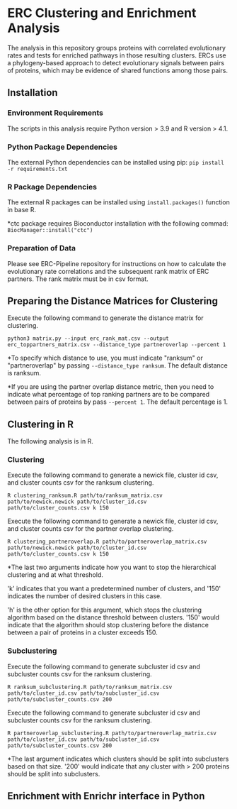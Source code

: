 # ERC Clustering and Enrichment Analysis

The analysis in this repository groups proteins with correlated evolutionary rates and tests for enriched pathways in those resulting clusters. 
ERCs use a phylogeny-based approach to detect evolutionary signals between pairs of proteins, which may be evidence of shared functions among those pairs.

## Installation

### Environment Requirements

The scripts in this analysis require Python version > 3.9 and R version > 4.1.

### Python Package Dependencies
The external Python dependencies can be installed using pip:
`pip install -r requirements.txt`

### R Package Dependencies
The external R packages can be installed using `install.packages()` function in base R.

*ctc package requires Bioconductor installation with the following commad: `BiocManager::install("ctc")`

### Preparation of Data
Please see ERC-Pipeline repository for instructions on how to calculate the evolutionary rate correlations and the subsequent rank matrix of ERC partners. 
The rank matrix must be in csv format. 

## Preparing the Distance Matrices for Clustering
Execute the following command to generate the distance matrix for clustering.

`python3 matrix.py --input erc_rank_mat.csv --output erc_toppartners_matrix.csv --distance_type partneroverlap --percent 1`

*To specify which distance to use, you must indicate "ranksum" or "partneroverlap" by passing `--distance_type ranksum`. The default distance is ranksum.

*If you are using the partner overlap distance metric, then you need to indicate what percentage of top ranking partners are to be compared between pairs of proteins by pass `--percent 1`. The default percentage is 1.

## Clustering in R
The following analysis is in R.

### Clustering
Execute the following command to generate a newick file, cluster id csv, and cluster counts csv for the ranksum clustering.

`R clustering_ranksum.R path/to/ranksum_matrix.csv path/to/newick.newick path/to/cluster_id.csv path/to/cluster_counts.csv k 150`

Execute the following command to generate a newick file, cluster id csv, and cluster counts csv for the partner overlap clustering.

`R clustering_partneroverlap.R path/to/partneroverlap_matrix.csv path/to/newick.newick path/to/cluster_id.csv path/to/cluster_counts.csv k 150`

*The last two arguments indicate how you want to stop the hierarchical clustering and at what threshold. 

'k' indicates that you want a predetermined number of clusters, and '150' indicates the number of desired clusters in this case. 

'h' is the other option for this argument, which stops the clustering algorithm based on the distance threshold between clusters. '150' would indicate that the algorithm should stop clustering before the distance between a pair of proteins in a cluster exceeds 150.

### Subclustering
Execute the following command to generate subcluster id csv and subcluster counts csv for the ranksum clustering.

`R ranksum_subclustering.R path/to/ranksum_matrix.csv path/to/cluster_id.csv path/to/subcluster_id.csv path/to/subcluster_counts.csv 200`

Execute the following command to generate subcluster id csv and subcluster counts csv for the ranksum clustering.

`R partneroverlap_subclustering.R path/to/partneroverlap_matrix.csv path/to/cluster_id.csv path/to/subcluster_id.csv path/to/subcluster_counts.csv 200`

*The last argument indicates which clusters should be split into subclusters based on that size. '200' would indicate that any cluster with > 200 proteins should be split into subclusters.

## Enrichment with Enrichr interface in Python



